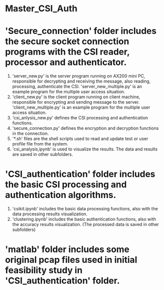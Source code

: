 # Master_CSI_Auth

# 'Secure_connection' folder includes the secure socket connection programs with the CSI reader, processor and authenticator.

1. 'server_new.py' is the server program running on AX200 mini PC, responsible for decrypting and receiving the message, also reading, processing, authenticate the CSI. 
'server_new_multiple.py' is an example program for the multiple user access situation.
2. 'client_new.py' is the client program running on client machine, responsible for encrypting and sending message to the server. 
'client_new_multiple.py' is an example program for the  multiple user access situation.
3. 'csi_anlysis_new.py' defines the CSI processing and authentication functions.
4. 'secure_connection.py' defines the encryption and decryption functions in the connection.
5. '*.sh' files are the shell scripts used to read and update test or user profile file from the system.
6. 'csi_analysis,ipynb' is used to visualize the results. The data and results are saved in other subfolders.

# 'CSI_authentication' folder includes the basic CSI processing and authentication algorithms.

1. 'csikit.ipynb' includes the basic data processing functions, also with the data processing results visualization.
2. 'clustering.ipynb' includes the basic authentication functions, also with the accuracy results visualization.
(The processed data is saved in other subfolders)

# 'matlab' folder includes some original pcap files used in initial feasibility study in 'CSI_authentication' folder.
